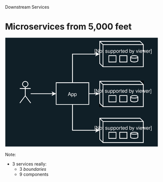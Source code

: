 Downstream Services

# Microservices from 5,000 feet

<img src="./images/intro/view-5k.svg" alt="" class="img-center">

Note:
- 3 services really:
	- 3 _boundaries_
	- 9 components 
